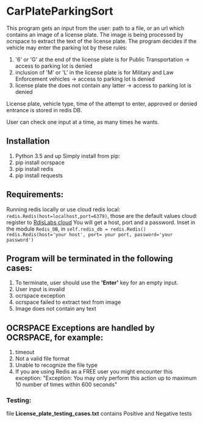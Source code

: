 # CarPlateParkingSort
This program gets an input from the user: path to a file, or an url which contains an image of a license plate.
The image is being processed by ocrspace to extract the text of the license plate.
The program decides if the vehicle may enter the parking lot by these rules:
1. '6' or 'G' at the end of the license plate is for Public Transportation -> access to parking lot is denied
2. inclusion of 'M' or 'L' in the license plate is for Military and Law Enforcement vehicles -> access to parking lot is denied
3. license plate the does not contain any latter -> access to parking lot is denied

License plate, vehicle type, time of the attempt to enter, approved or denied entrance is stored in redis DB.

User can check one input at a time, as many times he wants.

## Installation
1. Python 3.5 and up
Simply install from pip:
2. pip install ocrspace
3. pip install redis
4. pip install requests

## Requirements:
Running redis locally or use cloud redis
 local: `redis.Redis(host=localhost,port=6379)`, those are the default values
 cloud: register to [RdisLabs cloud](https://redislabs.com/redis-enterprise-cloud/overview/)
  You will get a host, port and a password.
  Inset in the module `Redis_DB`, in `self.redis_db = redis.Redis()`
  `redis.Redis(host='your host', port= your port, password='your password')`

## Program will be terminated in the following cases: 
1. To terminate, user should use the **'Enter'** key for an empty input.
2. User input is invalid
3. ocrspace exception
4. ocrspace failed to extract text from image
5. Image does not contain any text

## OCRSPACE Exceptions are handled by OCRSPACE, for example:
1. timeout
2. Not a valid file format
3. Unable to recognize the file type
4. If you are using Redis as a FREE user you might encounter this exception:
  "Exception: You may only perform this action up to maximum 10 number of times within 600 seconds"
  
### Testing:
file **License_plate_testing_cases.txt** contains Positive and Negative tests

